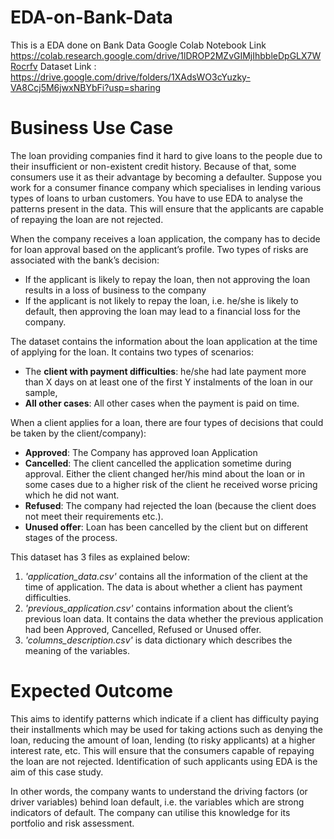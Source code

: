 # EDA-on-Bank-Data
This is a EDA done on Bank Data
Google Colab Notebook Link https://colab.research.google.com/drive/1lDROP2MZvGIMjIhbbleDpGLX7WRocrfv
Dataset Link : https://drive.google.com/drive/folders/1XAdsWO3cYuzky-VA8Ccj5M6jwxNBYbFi?usp=sharing

# Business Use Case
The loan providing companies find it hard to give loans to the people due to their insufficient or non-existent credit history. Because of that, some consumers use it as their advantage by becoming a defaulter. Suppose you work for a consumer finance company which specialises in lending various types of loans to urban customers. You have to use EDA to analyse the patterns present in the data. This will ensure that the applicants are capable of repaying the loan are not rejected.

When the company receives a loan application, the company has to decide for loan approval based on the applicant’s profile. Two types of risks are associated with the bank’s decision:
- If the applicant is likely to repay the loan, then not approving the loan results in a loss of business to the company
- If the applicant is not likely to repay the loan, i.e. he/she is likely to default, then approving the loan may lead to a financial loss for the company.

The dataset contains the information about the loan application at the time of applying for the loan. It contains two types of scenarios:
- The **client with payment difficulties**: he/she had late payment more than X days on at least one of the first Y instalments of the loan in our sample,
- **All other cases**: All other cases when the payment is paid on time.

When a client applies for a loan, there are four types of decisions that could be taken by the client/company):
- **Approved**: The Company has approved loan Application
- **Cancelled**: The client cancelled the application sometime during approval. Either the client changed her/his mind about the loan or in some cases due to a higher risk of the client he received worse pricing which he did not want.
- **Refused**: The company had rejected the loan (because the client does not meet their requirements etc.).
- **Unused offer**:  Loan has been cancelled by the client but on different stages of the process.

This dataset has 3 files as explained below: 
  1. *'application_data.csv'*  contains all the information of the client at the time of application.
The data is about whether a client has payment difficulties.
  2. *'previous_application.csv'* contains information about the client’s previous loan data. It contains the data whether the previous application had been Approved, Cancelled, Refused or Unused offer.
  3. *'columns_description.csv'* is data dictionary which describes the meaning of the variables.
  
 # Expected Outcome
This aims to identify patterns which indicate if a client has difficulty paying their installments which may be used for taking actions such as denying the loan, reducing the amount of loan, lending (to risky applicants) at a higher interest rate, etc. This will ensure that the consumers capable of repaying the loan are not rejected. Identification of such applicants using EDA is the aim of this case study.

In other words, the company wants to understand the driving factors (or driver variables) behind loan default, i.e. the variables which are strong indicators of default. The company can utilise this knowledge for its portfolio and risk assessment.
